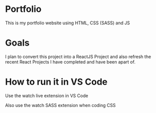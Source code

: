 # Portfolio
This is my portfolio website using HTML, CSS (SASS) and JS


# Goals
I plan to convert this project into a ReactJS Project and also 
refresh the recent React Projects I have completed and have been apart of. 

# How to run it in VS Code
Use the watch live extension in VS Code 

Also use the watch SASS extension when coding CSS 
